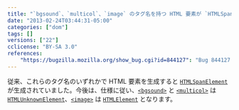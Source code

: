 ```yaml
---
title: "`bgsound`、`multicol`、`image` のタグ名を持つ HTML 要素が `HTMLSpanElement` インタフェースを使用しなくなりました"
date: "2013-02-24T03:44:31-05:00"
categories: ["dom"]
tags: []
versions: ["22"]
cclicense: "BY-SA 3.0"
references:
    "https://bugzilla.mozilla.org/show_bug.cgi?id=844127": "Bug 844127 – Stop using the HTMLSpanElement interface for bgsound, multicol, image"
---
```

従来、これらのタグ名のいずれかで HTML 要素を生成すると [`HTMLSpanElement`](https://developer.mozilla.org/ja/docs/Web/API/HTMLSpanElement) が生成されていました。今後は、仕様に従い、[`<bgsound>`](https://developer.mozilla.org/ja/docs/Web/HTML/Element/bgsound) と [`<multicol>`](https://developer.mozilla.org/ja/docs/Web/HTML/Element/multicol) は [`HTMLUnknownElement`](https://developer.mozilla.org/ja/docs/Web/API/HTMLUnknownElement)、[`<image>`](https://developer.mozilla.org/ja/docs/Web/HTML/Element/image) は [`HTMLElement`](https://developer.mozilla.org/ja/docs/Web/API/HTMLElement) となります。
